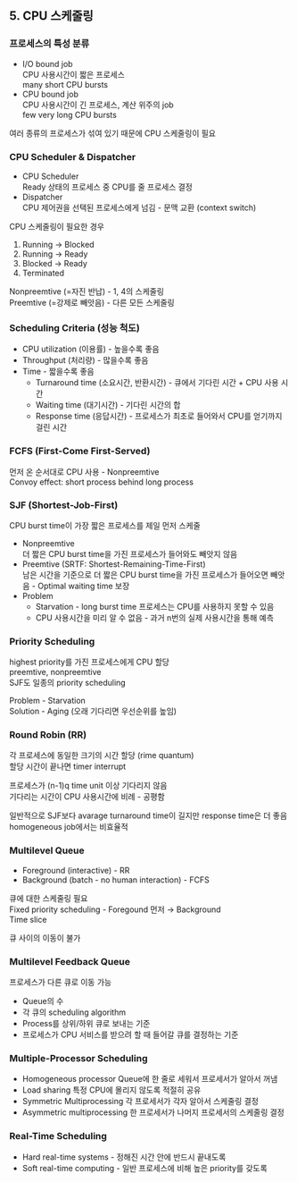 ## 5. CPU 스케줄링

### 프로세스의 특성 분류

- I/O bound job<br>
CPU 사용시간이 짧은 프로세스<br>
many short CPU bursts
- CPU bound job<br>
CPU 사용시간이 긴 프로세스, 계산 위주의 job<br>
few very long CPU bursts

여러 종류의 프로세스가 섞여 있기 때문에 CPU 스케줄링이 필요

### CPU Scheduler & Dispatcher

- CPU Scheduler<br>
Ready 상태의 프로세스 중 CPU를 줄 프로세스 결정
- Dispatcher<br>
CPU 제어권을 선택된 프로세스에게 넘김 - 문맥 교환 (context switch)

CPU 스케줄링이 필요한 경우
1. Running → Blocked
2. Running → Ready
3. Blocked → Ready
4. Terminated

Nonpreemtive (=자진 반납) - 1, 4의 스케줄링<br>
Preemtive (=강제로 빼앗음) - 다른 모든 스케줄링

### Scheduling Criteria (성능 척도)

- CPU utilization (이용률) - 높을수록 좋음
- Throughput (처리량) - 많을수록 좋음
- Time - 짧을수록 좋음
    - Turnaround time (소요시간, 반환시간) - 큐에서 기다린 시간 + CPU 사용 시간
    - Waiting time (대기시간) - 기다린 시간의 합
    - Response time (응답시간) - 프로세스가 최초로 들어와서 CPU를 얻기까지 걸린 시간
    

### FCFS (First-Come First-Served)

먼저 온 순서대로 CPU 사용 - Nonpreemtive<br>
Convoy effect: short process  behind long process

### SJF (Shortest-Job-First)

CPU burst time이 가장 짧은 프로세스를 제일 먼저 스케줄

- Nonpreemtive<br>
더 짧은 CPU burst time을 가진 프로세스가 들어와도 빼앗지 않음
- Preemtive (SRTF: Shortest-Remaining-Time-First)<br>
남은 시간을 기준으로 더 짧은 CPU burst time을 가진 프로세스가 들어오면 빼앗음 - Optimal waiting time 보장
- Problem
    - Starvation - long burst time 프로세스는 CPU를 사용하지 못할 수 있음
    - CPU 사용시간을 미리 알 수 없음 - 과거 n번의 실제 사용시간을 통해 예측

### Priority Scheduling

highest priority를 가진 프로세스에게 CPU 할당<br>
preemtive, nonpreemtive<br>
SJF도 일종의 priority scheduling

Problem - Starvation<br>
Solution - Aging (오래 기다리면 우선순위를 높임)

### Round Robin (RR)

각 프로세스에 동일한 크기의 시간 할당 (rime quantum)<br>
할당 시간이 끝나면 timer interrupt

프로세스가 (n-1)q time unit 이상 기다리지 않음<br>
기다리는 시간이 CPU 사용시간에 비례 - 공평함

일반적으로 SJF보다 avarage turnaround time이 길지만 response time은 더 좋음<br>
homogeneous job에서는 비효율적

### Multilevel Queue

- Foreground (interactive) - RR
- Background (batch - no human interaction) - FCFS

큐에 대한 스케줄링 필요<br>
Fixed priority scheduling - Foregound 먼저 → Background<br>
Time slice

큐 사이의 이동이 불가

### Multilevel Feedback Queue

프로세스가 다른 큐로 이동 가능

- Queue의 수
- 각 큐의 scheduling algorithm
- Process를 상위/하위 큐로 보내는 기준
- 프로세스가 CPU 서비스를 받으려 할 때 들어갈 큐를 결정하는 기준

### Multiple-Processor Scheduling

- Homogeneous processor
Queue에 한 줄로 세워서 프로세서가 알아서 꺼냄
- Load sharing
특정 CPU에 몰리지 않도록 적절히 공유
- Symmetric Multiprocessing
각 프로세서가 각자 알아서 스케줄링 결정
- Asymmetric multiprocessing
한 프로세서가 나머지 프로세서의 스케줄링 결정

### Real-Time Scheduling

- Hard real-time systems - 정해진 시간 안에 반드시 끝내도록
- Soft real-time computing - 일반 프로세스에 비해 높은 priority를 갖도록